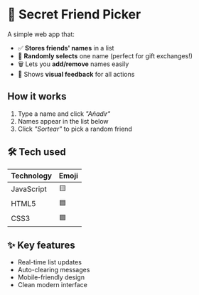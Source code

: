 # 🎉 Secret Friend Picker  

A simple web app that:  
- ✅ **Stores friends' names** in a list  
- 🔄 **Randomly selects** one name (perfect for gift exchanges!)  
- 🗑️ Lets you **add/remove** names easily  
- 💬 Shows **visual feedback** for all actions  

## How it works  
1. Type a name and click _"Añadir"_  
2. Names appear in the list below  
3. Click _"Sortear"_ to pick a random friend  

## 🛠️ Tech used  
| Technology | Emoji |
|------------|-------|
| JavaScript | 🟨 |
| HTML5      | 🟦 |
| CSS3       | 🟪 |

## ✨ Key features  
- Real-time list updates  
- Auto-clearing messages  
- Mobile-friendly design  
- Clean modern interface  

